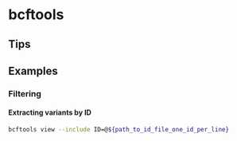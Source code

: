 # bcftools

## Tips

## Examples
### Filtering

#### Extracting variants by ID
```bash
bcftools view --include ID=@${path_to_id_file_one_id_per_line}
```